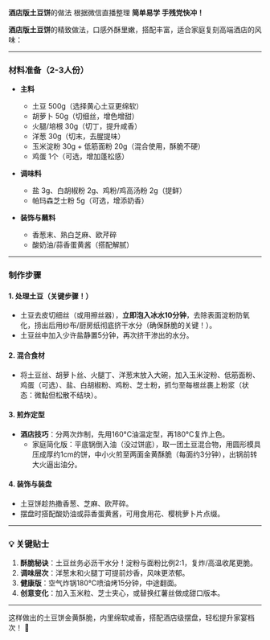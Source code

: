 **酒店版土豆饼**的做法 根据微信直播整理
**简单易学 手残党快冲！**

**酒店版土豆饼**的精致做法，口感外酥里嫩，搭配丰富，适合家庭复刻高端酒店的风味：

---

### **材料准备**（2-3人份）
- **主料**  
  - 土豆 500g（选择黄心土豆更绵软）  
  - 胡萝卜 50g（切细丝，增色增甜）  
  - 火腿/培根 30g（切丁，提升咸香）  
  - 洋葱 30g（切末，去腥提味）  
  - 玉米淀粉 30g + 低筋面粉 20g（混合使用，酥脆不硬）  
  - 鸡蛋 1个（可选，增加蓬松感）  

- **调味料**  
  - 盐 3g、白胡椒粉 2g、鸡粉/鸡高汤粉 2g（提鲜）  
  - 帕玛森芝士粉 5g（可选，增添奶香）  

- **装饰与蘸料**  
  - 香葱末、熟白芝麻、欧芹碎  
  - 酸奶油/蒜香蛋黄酱（搭配解腻）  

---

### **制作步骤**

#### 1. **处理土豆**（关键步骤！）
- 土豆去皮切细丝（或用擦丝器），**立即泡入冰水10分钟**，去除表面淀粉防氧化，捞出后用纱布/厨房纸彻底挤干水分（确保酥脆的关键！）。  
- 土豆丝中加入少许盐静置5分钟，再次挤干渗出的水分。

#### 2. **混合食材**
- 将土豆丝、胡萝卜丝、火腿丁、洋葱末放入大碗，加入玉米淀粉、低筋面粉、鸡蛋（可选）、盐、白胡椒粉、鸡粉、芝士粉，抓匀至每根丝裹上粉浆（状态：微黏但松散不结块）。

#### 3. **煎炸定型**
- **酒店技巧**：分两次炸制，先用160°C油温定型，再180°C复炸上色。  
  - 家庭简化版：平底锅倒入油（没过饼底），取一团土豆混合物，用圆形模具压成厚约1cm的饼，中小火煎至两面金黄酥脆（每面约3分钟），出锅前转大火逼出油分。

#### 4. **装饰与装盘**
- 土豆饼趁热撒香葱、芝麻、欧芹碎。  
- 摆盘时搭配酸奶油或蒜香蛋黄酱，可用食用花、樱桃萝卜片点缀。

---

### **💡 关键贴士**
1. **酥脆秘诀**：土豆丝务必沥干水分！淀粉与面粉比例2:1，复炸/高温收尾更脆。  
2. **调味层次**：洋葱末和火腿丁可提前炒香，风味更浓郁。  
3. **健康版**：空气炸锅180°C喷油烤15分钟，中途翻面。  
4. **创意变化**：加入玉米粒、芝士夹心，或替换红薯丝做成甜口版本。

---

这样做出的土豆饼金黄酥脆，内里绵软咸香，搭配酒店级摆盘，轻松提升家宴档次！ 🌟
